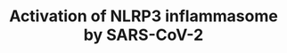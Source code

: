 ---
annotations:
- id: DOID:934
  parent: disease by infectious agent
  type: Disease Ontology
  value: viral infectious disease
- id: DOID:0080600
  parent: disease by infectious agent
  type: Disease Ontology
  value: COVID-19
- id: DOID:2945
  parent: disease by infectious agent
  type: Disease Ontology
  value: severe acute respiratory syndrome
- id: PW:0000883
  parent: regulatory pathway
  type: Pathway Ontology
  value: interleukin-1 signaling pathway
- id: PW:0000004
  parent: regulatory pathway
  type: Pathway Ontology
  value: regulatory pathway
authors:
- AlexanderPico
- Egonw
- Marvin M2
- Eweitz
citedin:
- link: PMC9154116
communities:
- COVID19
description: Orf3a from SARS-CoV has been shown to bind TRAF3 and activate the NLRP3
  inflammasome. The activation occurs at two points. First, by ubiquinating NF-kB
  (p105) to stimulate its proteolytic processing into mature NF-kB (p50), which can
  then go on to promote the transcription of pro-IL-1B together with RELA (p65). And
  second, by ubiquitinating ASC (PYCARD) in the NLRP3 inflammasome, which leads to
  its degradtion and the activation of caspase-1 (CASP1) that goes on to catalyze
  the production of mature IL-1B, leading to a cytokine storm. While Orf3a of SARS-CoV-2
  only has 72.7% sequence identity with that of SARS-CoV, the TRAF3 binding motif
  PxQxS is 100% conserved (https://alexanderpico.github.io/SARS-CoV-2_Alignments/#Orf3a).
  Chloroquine, a multi-functional antiviral, decreases the production of IL-1B by
  affecting "the processing of primary transcripts in the nucleus, the transport of
  processed mRNA to the cytosol, and the degradation of mRNA." (Jang 2006)
last-edited: 2021-12-17
ndex: 49b3f333-8b70-11eb-9e72-0ac135e8bacf
organisms:
- Homo sapiens
redirect_from:
- /index.php/Pathway:WP4876
- /instance/WP4876
revision: null
schema-jsonld:
- '@context': https://schema.org/
  '@id': https://wikipathways.github.io/pathways/WP4876.html
  '@type': Dataset
  creator:
    '@type': Organization
    name: WikiPathways
  description: Orf3a from SARS-CoV has been shown to bind TRAF3 and activate the NLRP3
    inflammasome. The activation occurs at two points. First, by ubiquinating NF-kB
    (p105) to stimulate its proteolytic processing into mature NF-kB (p50), which
    can then go on to promote the transcription of pro-IL-1B together with RELA (p65).
    And second, by ubiquitinating ASC (PYCARD) in the NLRP3 inflammasome, which leads
    to its degradtion and the activation of caspase-1 (CASP1) that goes on to catalyze
    the production of mature IL-1B, leading to a cytokine storm. While Orf3a of SARS-CoV-2
    only has 72.7% sequence identity with that of SARS-CoV, the TRAF3 binding motif
    PxQxS is 100% conserved (https://alexanderpico.github.io/SARS-CoV-2_Alignments/#Orf3a).
    Chloroquine, a multi-functional antiviral, decreases the production of IL-1B by
    affecting "the processing of primary transcripts in the nucleus, the transport
    of processed mRNA to the cytosol, and the degradation of mRNA." (Jang 2006)
  keywords:
  - ASC
  - CASP1
  - Chloroquine
  - IL1B
  - NFKB1
  - NFKB1 p105
  - NLRP3
  - Orf3a
  - RELA
  - TRAF3
  - pro-CASP1
  - pro-IL1B
  license: CC0
  name: Activation of NLRP3 inflammasome by SARS-CoV-2
seo: CreativeWork
title: Activation of NLRP3 inflammasome by SARS-CoV-2
wpid: WP4876
---